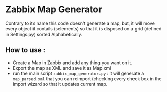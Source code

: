 Zabbix Map Generator 
====================

Contrary to its name this code doesn't generate a map, but, it will move every object it contails (selements) so that it is disposed on a grid (defined in Settings.py) sorted Alphabetically.

How to use :
-----------
- Create a Map in Zabbix and add any thing you want on it.
- Export the map as XML and save it as Map.xml
- run the main script `zabbix_map_generator.py` : it will generate a `map_parsed.xml` that you can reimport (checking every check box in the import wizard so that it updates current map.
